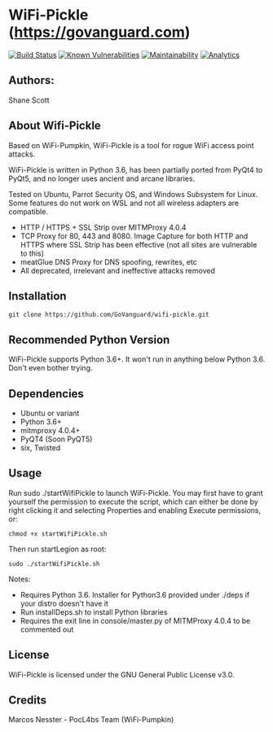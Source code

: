 WiFi-Pickle (https://govanguard.com)
==
[![Build Status](https://travis-ci.com/GoVanguard/wifi-pickle.svg?branch=master)](https://travis-ci.com/GoVanguard/wifi-pickle)
[![Known Vulnerabilities](https://snyk.io/test/github/GoVanguard/wifi-pickle/badge.svg?targetFile=requirements.txt)](https://snyk.io/test/github/GoVanguard/wifi-pickle?targetFile=requirements.txt)
[![Maintainability](https://api.codeclimate.com/v1/badges/260fbce0dd2d3d2ea216/maintainability)](https://codeclimate.com/github/GoVanguard/wifi-pickle/maintainability)
[![Analytics](https://ga-beacon-gvit.appspot.com/UA-126307374-3/wifi-pickle/readme)](https://github.com/GoVanguard/wifi-pickle)

## Authors:
Shane Scott

## About Wifi-Pickle
Based on WiFi-Pumpkin, WiFi-Pickle is a tool for rogue WiFi access point attacks.

WiFi-Pickle is written in Python 3.6, has been partially ported from PyQt4 to PyQt5, and no longer uses ancient and arcane libraries. 

Tested on Ubuntu, Parrot Security OS, and Windows Subsystem for Linux. Some features do not work on WSL and not all wireless adapters are compatible.

* HTTP / HTTPS + SSL Strip over MITMProxy 4.0.4
* TCP Proxy for 80, 443 and 8080. Image Capture for both HTTP and HTTPS where SSL Strip has been effective (not all sites are vulnerable to this)
* meatGlue DNS Proxy for DNS spoofing, rewrites, etc
* All deprecated, irrelevant and ineffective attacks removed

## Installation
```
git clone https://github.com/GoVanguard/wifi-pickle.git
```

## Recommended Python Version
WiFi-Pickle supports Python 3.6+. It won't run in anything below Python 3.6. Don't even bother trying.

## Dependencies
* Ubuntu or variant
* Python 3.6+
* mitmproxy 4.0.4+
* PyQT4 (Soon PyQT5)
* six, Twisted

## Usage
Run sudo ./startWifiPickle to launch WiFi-Pickle. You may first have to grant yourself the permission to execute the script, which can either be done by right clicking it and selecting Properties and enabling Execute permissions, or:
```
chmod +x startWifiPickle.sh
```

Then run startLegion as root:
```
sudo ./startWifiPickle.sh
```
Notes: 
* Requires Python 3.6. Installer for Python3.6 provided under ./deps if your distro doesn't have it
* Run installDeps.sh to install Python libraries
* Requires the exit line in console/master.py of MITMProxy 4.0.4 to be commented out

## License
WiFi-Pickle is licensed under the GNU General Public License v3.0.

## Credits
Marcos Nesster - PocL4bs Team (WiFi-Pumpkin)

